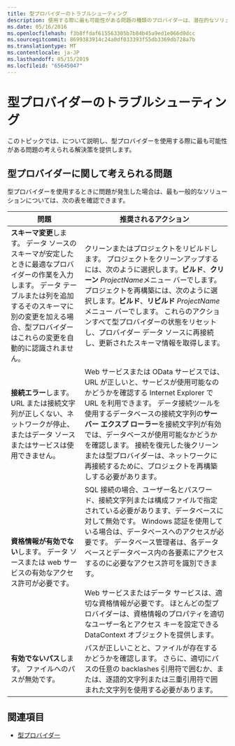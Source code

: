 ```yaml
---
title: 型プロバイダーのトラブルシューティング
description: 使用する際に最も可能性がある問題の種類のプロバイダーは、潜在的なソリューションを発見F#します。
ms.date: 05/16/2016
ms.openlocfilehash: f3b8ffdaf615563305b7b84b45a9ed1e066d0dcc
ms.sourcegitcommit: 8699383914c24a0df033393f55db3369db728a7b
ms.translationtype: MT
ms.contentlocale: ja-JP
ms.lasthandoff: 05/15/2019
ms.locfileid: "65645047"
---
```

# <a name="troubleshooting-type-providers"></a>型プロバイダーのトラブルシューティング

このトピックでは、について説明し、型プロバイダーを使用する際に最も可能性がある問題の考えられる解決策を提供します。

## <a name="possible-problems-with-type-providers"></a>型プロバイダーに関して考えられる問題

型プロバイダーを使用するときに問題が発生した場合は、最も一般的なソリューションについては、次の表を確認できます。

|問題|推奨されるアクション|
|-------|-----------------|
|**スキーマ変更**します。 データ ソースのスキーマが安定したときに最適なプロバイダーの作業を入力します。 データ テーブルまたは列を追加するそのスキーマに別の変更を加える場合、型プロバイダーはこれらの変更を自動的に認識されません。|クリーンまたはプロジェクトをリビルドします。 プロジェクトをクリーンアップするには、次のように選択します。**ビルド**、**クリーン** *ProjectName*メニュー バーでします。 プロジェクトを再構築には、次のように選択します。**ビルド**、**リビルド** *ProjectName*メニュー バーでします。 これらのアクションすべて型プロバイダーの状態をリセットし、プロバイダー データ ソースに再接続し、更新されたスキーマ情報を取得します。|
|**接続エラー**します。 URL または接続文字列が正しくない、ネットワークが停止、またはデータ ソースまたはサービスは使用できません。|Web サービスまたは OData サービスでは、URL が正しいと、サービスが使用可能なのかどうかを確認する Internet Explorer で URL を利用できます。 データ接続ツールを使用するデータベースの接続文字列の**サーバー エクスプ ローラー**を接続文字列が有効では、データベースが使用可能なかどうかを確認します。 接続を復元した後クリーンまたは型プロバイダーは、ネットワークに再接続するために、プロジェクトを再構築しする必要があります。|
|**資格情報が有効でない**します。 データ ソースまたは web サービスの有効なアクセス許可が必要です。|SQL 接続の場合、ユーザー名とパスワード、接続文字列または構成ファイルで指定されている必要があります、データベースに対して無効です。 Windows 認証を使用している場合は、データベースへのアクセスが必要です。 データベース管理者は、各データベースとデータベース内の各要素にアクセスするのに必要なアクセス許可を識別できます。<br /><br />Web サービスまたはデータ サービスは、適切な資格情報が必要です。 ほとんどの型プロバイダーは、資格情報のプロパティを適切なユーザー名とアクセス キーを設定できる DataContext オブジェクトを提供します。|
|**有効でないパス**します。 ファイルへのパスが無効です。|パスが正しいことと、ファイルが存在するかどうかを確認します。 さらに、適切にパスの任意の backlashes 引用符で囲むか、または、逐語的文字列または三重引用符で囲まれた文字列を使用する必要があります。|

## <a name="see-also"></a>関連項目

- [型プロバイダー](index.md)
